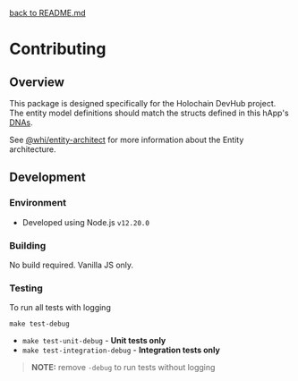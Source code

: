 [back to README.md](README.md)

# Contributing

## Overview
This package is designed specifically for the Holochain DevHub project.  The entity model
definitions should match the structs defined in this hApp's [DNAs](../recipes/).

See [@whi/entity-architect](https://www.npmjs.com/package/@whi/entity-architect) for more
information about the Entity architecture.


## Development

### Environment

- Developed using Node.js `v12.20.0`

### Building
No build required.  Vanilla JS only.

### Testing

To run all tests with logging
```
make test-debug
```

- `make test-unit-debug` - **Unit tests only**
- `make test-integration-debug` - **Integration tests only**

> **NOTE:** remove `-debug` to run tests without logging

